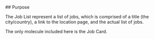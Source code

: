## Purpose

The Job List represent a list of jobs, which is comprised of a title (the city/country), a link to the location page, and the actual list of jobs.

The only molecule included here is the Job Card.
